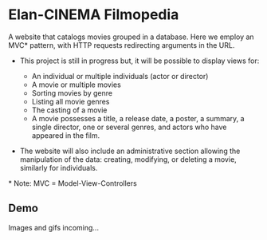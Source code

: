 # Elan-CINEMA Filmopedia
A website that catalogs movies grouped in a database.
Here we employ an MVC* pattern, with HTTP requests redirecting arguments in the URL.

* This project is still in progress but, it will be possible to display views for:

    * An individual or multiple individuals (actor or director)
    * A movie or multiple movies
    * Sorting movies by genre
    * Listing all movie genres
    * The casting of a movie
    * A movie possesses a title, a release date, a poster, a summary, a single director, one or several genres, and actors who have appeared in the film.

* The website will also include an administrative section allowing the manipulation of the data: creating, modifying, or deleting a movie, similarly for individuals.

\* Note: MVC = Model-View-Controllers

## Demo

Images and gifs incoming...
